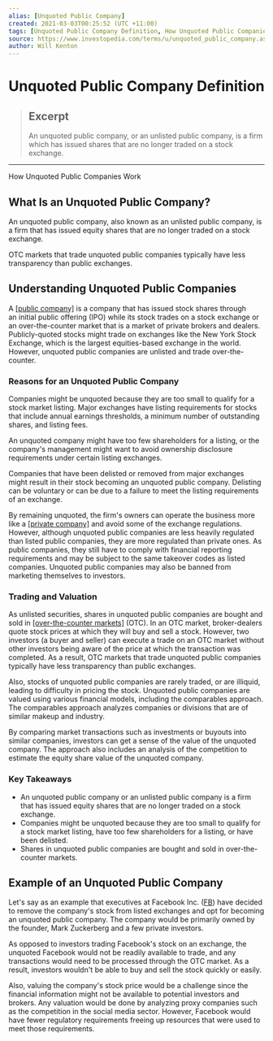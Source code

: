 ```yaml
---
alias: [Unquoted Public Company]
created: 2021-03-03T00:25:52 (UTC +11:00)
tags: [Unquoted Public Company Definition, How Unquoted Public Companies Work]
source: https://www.investopedia.com/terms/u/unquoted_public_company.asp
author: Will Kenton
---
```


# Unquoted Public Company Definition

> ## Excerpt
> An unquoted public company, or an unlisted public company, is a firm which has issued shares that are no longer traded on a stock exchange.

---

How Unquoted Public Companies Work
## What Is an Unquoted Public Company?

An unquoted public company, also known as an unlisted public company, is a firm that has issued equity shares that are no longer traded on a stock exchange.

OTC markets that trade unquoted public companies typically have less transparency than public exchanges.

## Understanding Unquoted Public Companies

A [[public company]](https://www.investopedia.com/terms/p/publiccompany.asp) is a company that has issued stock shares through an initial public offering (IPO) while its stock trades on a stock exchange or an over-the-counter market that is a market of private brokers and dealers. Publicly-quoted stocks might trade on exchanges like the New York Stock Exchange, which is the largest equities-based exchange in the world. However, unquoted public companies are unlisted and trade over-the-counter.

### Reasons for an Unquoted Public Company

Companies might be unquoted because they are too small to qualify for a stock market listing. Major exchanges have listing requirements for stocks that include annual earnings thresholds, a minimum number of outstanding shares, and listing fees.

An unquoted company might have too few shareholders for a listing, or the company's management might want to avoid ownership disclosure requirements under certain listing exchanges.

Companies that have been delisted or removed from major exchanges might result in their stock becoming an unquoted public company. Delisting can be voluntary or can be due to a failure to meet the listing requirements of an exchange.

By remaining unquoted, the firm's owners can operate the business more like a [[private company]](https://www.investopedia.com/terms/p/privatecompany.asp) and avoid some of the exchange regulations. However, although unquoted public companies are less heavily regulated than listed public companies, they are more regulated than private ones. As public companies, they still have to comply with financial reporting requirements and may be subject to the same takeover codes as listed companies. Unquoted public companies may also be banned from marketing themselves to investors.

### Trading and Valuation

As unlisted securities, shares in unquoted public companies are bought and sold in [[over-the-counter markets]](https://www.investopedia.com/terms/o/over-the-countermarket.asp) (OTC). In an OTC market, broker-dealers quote stock prices at which they will buy and sell a stock. However, two investors (a buyer and seller) can execute a trade on an OTC market without other investors being aware of the price at which the transaction was completed. As a result, OTC markets that trade unquoted public companies typically have less transparency than public exchanges.

Also, stocks of unquoted public companies are rarely traded, or are illiquid, leading to difficulty in pricing the stock. Unquoted public companies are valued using various financial models, including the comparables approach. The comparables approach analyzes companies or divisions that are of similar makeup and industry.

By comparing market transactions such as investments or buyouts into similar companies, investors can get a sense of the value of the unquoted company. The approach also includes an analysis of the competition to estimate the equity share value of the unquoted company.

### Key Takeaways

-   An unquoted public company or an unlisted public company is a firm that has issued equity shares that are no longer traded on a stock exchange.
-   Companies might be unquoted because they are too small to qualify for a stock market listing, have too few shareholders for a listing, or have been delisted.
-   Shares in unquoted public companies are bought and sold in over-the-counter markets.

## Example of an Unquoted Public Company

Let's say as an example that executives at Facebook Inc. ([FB](https://www.investopedia.com/markets/quote?tvwidgetsymbol=fb)) have decided to remove the company's stock from listed exchanges and opt for becoming an unquoted public company. The company would be primarily owned by the founder, Mark Zuckerberg and a few private investors.

As opposed to investors trading Facebook's stock on an exchange, the unquoted Facebook would not be readily available to trade, and any transactions would need to be processed through the OTC market. As a result, investors wouldn't be able to buy and sell the stock quickly or easily.

Also, valuing the company's stock price would be a challenge since the financial information might not be available to potential investors and brokers. Any valuation would be done by analyzing proxy companies such as the competition in the social media sector. However, Facebook would have fewer regulatory requirements freeing up resources that were used to meet those requirements.
